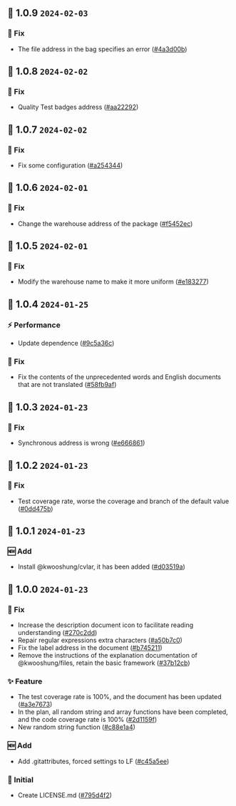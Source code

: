 ## 🎉 1.0.9 `2024-02-03`
### 🐛 Fix
- The file address in the bag specifies an error ([#4a3d00b](https://github.com/kwooshung/files/commit/4a3d00b2b35ebc4bf5614d8f03b077b7c6d32328))

## 🎉 1.0.8 `2024-02-02`
### 🐛 Fix
- Quality Test badges address ([#aa22292](https://github.com/kwooshung/files/commit/aa22292f9ad29f827d1507a4e4a74c658e7f329e))

## 🎉 1.0.7 `2024-02-02`
### 🐛 Fix
- Fix some configuration ([#a254344](https://github.com/kwooshung/files/commit/a25434499ccae08d23cc55e53790cb4d0f74421b))

## 🎉 1.0.6 `2024-02-01`
### 🐛 Fix
- Change the warehouse address of the package ([#f5452ec](https://github.com/kwooshung/files/commit/f5452ec067a9dbea64170a84cabdd6230be9d6f5))

## 🎉 1.0.5 `2024-02-01`
### 🐛 Fix
- Modify the warehouse name to make it more uniform ([#e183277](https://github.com/kwooshung/files/commit/e183277123766a7fc18b1152e5ae4ed0a1eca83d))

## 🎉 1.0.4 `2024-01-25`
### ⚡ Performance
- Update dependence ([#9c5a36c](https://github.com/kwooshung/files/commit/9c5a36c03c5c3f434a41ff34f439d522a6b58422))
### 🐛 Fix
- Fix the contents of the unprecedented words and English documents that are not translated ([#58fb9af](https://github.com/kwooshung/files/commit/58fb9af2da4dab907abc56f2107bb95344fda8d8))

## 🎉 1.0.3 `2024-01-23`
### 🐛 Fix
- Synchronous address is wrong ([#e666861](https://github.com/kwooshung/files/commit/e6668611d81dc3799d4652ea6fc3bfd68cc017ef))

## 🎉 1.0.2 `2024-01-23`
### 🐛 Fix
- Test coverage rate, worse the coverage and branch of the default value ([#0dd475b](https://github.com/kwooshung/files/commit/0dd475b0aa370cc584563fe7f35e2460e08a0e7b))

## 🎉 1.0.1 `2024-01-23`
### 🆕 Add
- Install @kwooshung/cvlar, it has been added ([#d03519a](https://github.com/kwooshung/files/commit/d03519a9b0ddd3df739b029e60d8aaf97fd71088))

## 🎉 1.0.0 `2024-01-23`
### 🐛 Fix
- Increase the description document icon to facilitate reading understanding ([#270c2dd](https://github.com/kwooshung/files/commit/270c2ddd9ed91a7ea7d2265020cc9dcb21f77b12))
- Repair regular expressions extra characters ([#a50b7c0](https://github.com/kwooshung/files/commit/a50b7c07339b0084478c846b5fe675225442dfd0))
- Fix the label address in the document ([#b745211](https://github.com/kwooshung/files/commit/b7452116b13812c6ac058228d875f124ff68df36))
- Remove the instructions of the explanation documentation of @kwooshung/files, retain the basic framework ([#37b12cb](https://github.com/kwooshung/files/commit/37b12cb9edae4859f407a6f5c5a234df0445bf06))
### ✨ Feature
- The test coverage rate is 100%, and the document has been updated ([#a3e7673](https://github.com/kwooshung/files/commit/a3e767357675a2fc349510572ccaa52b72dad507))
- In the plan, all random string and array functions have been completed, and the code coverage rate is 100% ([#2d1159f](https://github.com/kwooshung/files/commit/2d1159fc6f99ddd0769bc605a17c9269f271627e))
- New random string function ([#c88e1a4](https://github.com/kwooshung/files/commit/c88e1a4e5511e913a6194df93b9e4c07a504813e))
### 🆕 Add
- Add .gitattributes, forced settings to LF ([#c45a5ee](https://github.com/kwooshung/files/commit/c45a5ee2722626b288c3088492f23fd9ef886452))
### 🍻 Initial
- Create LICENSE.md ([#795d4f2](https://github.com/kwooshung/files/commit/795d4f2ad6c17e7bcda8077242dc71464bfaee74))